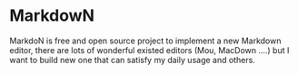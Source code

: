 # MarkdowN
MarkdoN is free and open source project to implement a new Markdown editor, there are lots of wonderful existed editors (Mou, MacDown ....) but I want to build new one  that can satisfy my  daily usage  and others.
